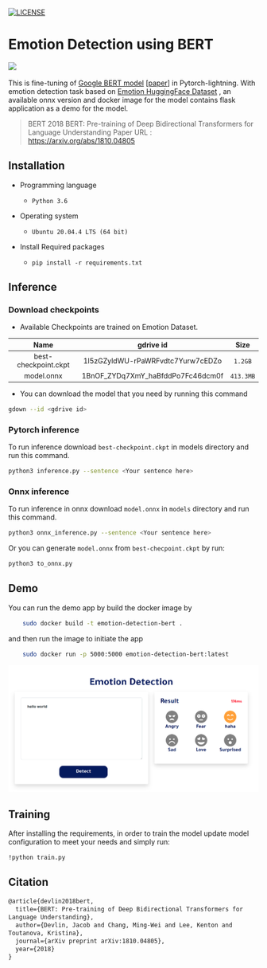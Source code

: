 [![LICENSE](https://img.shields.io/github/license/codertimo/BERT-pytorch.svg)](https://github.com/codertimo/BERT-pytorch/blob/master/LICENSE)
# Emotion Detection using BERT ##
[<img width="1000"
src="https://www.codemotion.com/magazine/wp-content/uploads/2020/05/bert-google-896x504.png">](https://jalammar.github.io/illustrated-bert/)

This is fine-tuning of [Google BERT model](https://github.com/google-research/bert) [[paper](https://arxiv.org/abs/1810.04805)] in Pytorch-lightning. With emotion detection task based on [Emotion HuggingFace Dataset](https://huggingface.co/datasets/emotion) , an available onnx version and docker image for the model contains flask application as a demo for the model.

> BERT 2018 BERT: Pre-training of Deep Bidirectional Transformers for Language Understanding
> Paper URL : https://arxiv.org/abs/1810.04805
<!-- Requierments -->
## Installation
- Programming language
  - `Python 3.6`

- Operating system
  - `Ubuntu 20.04.4 LTS (64 bit)` 
- Install Required packages
  - ```
    pip install -r requirements.txt
    ``` 

## Inference
### Download checkpoints
- Available Checkpoints are trained on Emotion Dataset.

|  Name  | gdrive id | Size |
|:------:|:----------:|:------------------:|
|  best-checkpoint.ckpt  |    1l5zGZyldWU-rPaWRFvdtc7Yurw7cEDZo   |     `1.2GB`      | 
|  model.onnx  |    1BnOF_ZYDq7XmY_haBfddPo7Fc46dcm0f    |     `413.3MB`      |

- You can download the model that you need by running this command 
```bash
gdown --id <gdrive id>
```

### Pytorch inference
To run inference download `best-checkpoint.ckpt` in models directory and run this command.

``` bash
python3 inference.py --sentence <Your sentence here>
```
### Onnx inference
To run inference in onnx download `model.onnx` in `models` directory and run this command.
``` bash
python3 onnx_inference.py --sentence <Your sentence here>
```
Or you can generate `model.onnx` from `best-checpoint.ckpt` by run:
```bash
python3 to_onnx.py
```
## Demo
You can run the demo app by build the docker image by 
```bash
    sudo docker build -t emotion-detection-bert .
```
and then run the image to initiate the app
```bash
    sudo docker run -p 5000:5000 emotion-detection-bert:latest
```

<p align="center">
    <img src="assets/app_image.png" width="800"\>
</p>

<!-- insert the flask app image -->

## Training
After installing the requirements, in order to train the model update model configuration to meet your needs and simply run:

```
!python train.py
```

## Citation
```
@article{devlin2018bert,
  title={BERT: Pre-training of Deep Bidirectional Transformers for Language Understanding},
  author={Devlin, Jacob and Chang, Ming-Wei and Lee, Kenton and Toutanova, Kristina},
  journal={arXiv preprint arXiv:1810.04805},
  year={2018}
}
```
